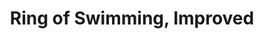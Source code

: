 ---
title: "Ring of Swimming, Improved"

item:
  aura: "Moderate transmutation"
  casterLevel: "7th"
  prerequisites:
    feats:   ["{% feat_link forge-ring %}"]
    spells:  []
    special: ["creator must have 10 ranks in the _swim_ skill"]
  marketPrice: 10000
  description: |
    As swimming, except it grants a +10 competence bonus on its wearer's _swim_ checks.
---